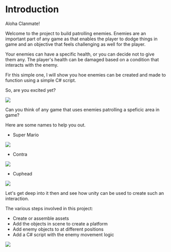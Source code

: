 # Introduction

Aloha Clanmate! 

Welcome to the project to build patrolling enemies. Enemies are an important part of any game as that enables the player to dodge things in game and an objective that feels challenging as well for the player.

Your enemies can have a specific health, or you can decide not to give them any. The player's health can be damaged based on a condition that interacts with the enemy.

Fir this simple one, I will show you hoe enemies can be created and made to function using a simple C# script.

So, are you excited yet? 

![](https://media.giphy.com/media/TlduPqRW7d2uAyr4n3/giphy.gif)

Can you think of any game that uses enemies patrolling a speficic area in game?


Here are some names to help you out.

- Super Mario

![](https://media.giphy.com/media/x2woMnCz4W0Vy/giphy.gif)

- Contra

![](https://media.giphy.com/media/3o751RuSQ9D35vpBYs/giphy.gif)

- Cuphead

![](https://media.giphy.com/media/63MWiRlxZatbF4IVs3/giphy.gif)

Let's get deep into it then and see how unity can be used to create such an interaction.

The various steps involved in this project:
- Create or assemble assets
- Add the objects in scene to create a platform
- Add enemy objects to at different positions
- Add a C# script with the enemy movement logic

![](https://media.giphy.com/media/0azaVdJMRil21nFUqV/giphy.gif)


